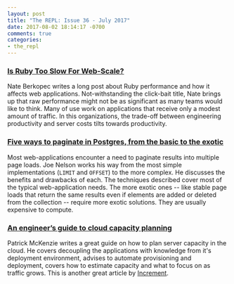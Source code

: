 ```yaml
---
layout: post
title: "The REPL: Issue 36 - July 2017"
date: 2017-08-02 18:14:17 -0700
comments: true
categories:
- the_repl
---
```


### [Is Ruby Too Slow For Web-Scale?][scale]

Nate Berkopec writes a long post about Ruby performance and how it affects web applications. Not-withstanding the click-bait title, Nate brings up that raw performance might not be as significant as many teams would like to think. Many of use work on applications that receive only a modest amount of traffic. In this organizations, the trade-off between engineering productivity and server costs tilts towards productivity.

### [Five ways to paginate in Postgres, from the basic to the exotic][pagination]

Most web-applications encounter a need to paginate results into multiple page loads. Joe Nelson works his way from the most simple implementations (`LIMIT` and `OFFSET`) to the more complex. He discusses the benefits and drawbacks of each. The techniques described cover most of the typical web-application needs. The more exotic ones -- like stable page loads that return the same results even if elements are added or deleted from the collection -- require more exotic solutions. They are usually expensive to compute.

### [An engineer’s guide to cloud capacity planning][capacity]

Patrick McKenzie writes a great guide on how to plan server capacity in the cloud. He covers decoupling the applications with knowledge from it's deployment environment, advises to automate provisioning and deployment, covers how to estimate capacity and what to focus on as traffic grows. This is another great article by [Increment][increment].

[scale]: https://www.speedshop.co/2017/07/11/is-ruby-too-slow-for-web-scale.html
[pagination]: https://www.citusdata.com/blog/2016/03/30/five-ways-to-paginate/
[capacity]: https://increment.com/cloud/an-engineers-guide-to-cloud-capacity-planning/
[increment]: https://increment.com/
